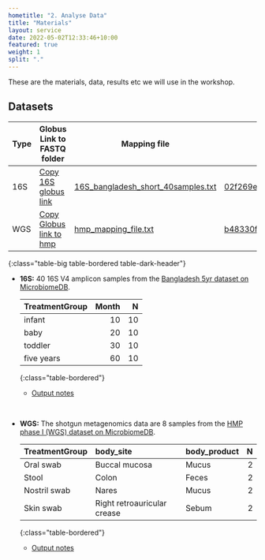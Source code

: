 ```yaml
---
hometitle: "2. Analyse Data"
title: "Materials"
layout: service
date: 2022-05-02T12:33:46+10:00
featured: true
weight: 1
split: "."
---
```


These are the materials, data, results etc we will use in the workshop.

## Datasets

| Type | Globus Link to FASTQ folder                              | Mapping file                                             | QC Results | Nephele Results | Biom |
| -------- | ------------------------------------------------------------ | ------------------------------------------------------------ | ----------- | -------- | -------- |
| 16S      | <a href="https://app.globus.org/file-manager?origin_id=f93d54fe-ac6d-4382-b174-2516b9e8795f&origin_path=%2F" onclick='copyURI(event)'>Copy 16S globus link</a>                          | <a href="../../download/16S_bangladesh_short_40samples.txt" download>16S_bangladesh_short_40samples.txt</a> | [02f269e1c0da](https://nephele.niaid.nih.gov/results/02f269e1c0da){:target="_blank"} | [5dce63b4e486](https://nephele.niaid.nih.gov/results/5dce63b4e486){:target="_blank"} | [16s_bangladesh.biom](../../download/16s_bangladesh.biom) |
| WGS      | <a href="https://app.globus.org/file-manager?origin_id=92363c64-bb7b-4343-9503-90339e8330a0&origin_path=%2F" onclick='copyURI(event)'>Copy Globus link to hmp</a> | <a href="../../download/hmp_mapping_file.txt" title="8 sample hmp mapping file" download>hmp_mapping_file.txt</a> | [b48330f17142](https://nephele.niaid.nih.gov/results/b48330f17142){:target="_blank"} | [ee60339cb24b](https://nephele.niaid.nih.gov/results/ee60339cb24b){:target="_blank"} <br /> small size: [download](https://poorani-bcbb.s3.amazonaws.com/ASM-Mining-Microbiomes-2022/hmp_wgs_PipelineResults.ee60339cb24b_small.tar.gz) | [wgsa_hmp_8_sample.biom](../../download/wgsa_hmp_8_sample.biom) |
{:class="table-big table-bordered table-dark-header"}

- **16S:** 40 16S V4 amplicon samples from the [Bangladesh 5yr dataset on MicrobiomeDB](https://microbiomedb.org/mbio/app/record/dataset/DS_01668ecdbf).

  | TreatmentGroup | Month |  N |
  |:---------------|------:|---:|
  | infant         |    10 | 10 |
  | baby           |    20 | 10 |
  | toddler        |    30 | 10 |
  | five years     |    60 | 10 |
  {:class="table-bordered"}

  - [Output notes](../../info/pipeline_outputs/#dada2-16s)

    

<br />

- **WGS:** The shotgun metagenomics data are 8 samples from the [HMP phase I (WGS) dataset on MicrobiomeDB](https://microbiomedb.org/mbio/app/record/dataset/DS_0ebad58741).

  | TreatmentGroup | body_site                   | body_product | N |
  |:---------------|:----------------------------|:-------------|--:|
  | Oral swab      | Buccal mucosa               | Mucus        | 2 |
  | Stool          | Colon                       | Feces        | 2 |
  | Nostril swab   | Nares                       | Mucus        | 2 |
  | Skin swab      | Right retroauricular crease | Sebum        | 2 |  
  {:class="table-bordered"}

  - [Output notes](../../info/pipeline_outputs/#wgsa-v2)
